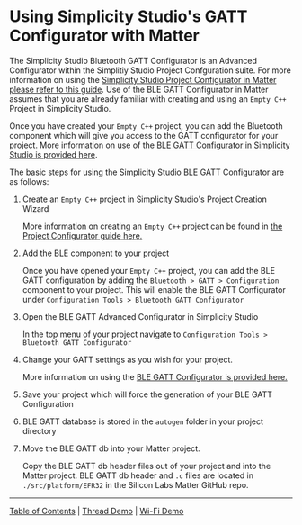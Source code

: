 # Using Simplicity Studio's GATT Configurator with Matter

The Simplicity Studio Bluetooth GATT Configurator is an Advanced Configurator
within the Simplitiy Studio Project Confguration suite. For more information on
using the
[Simplicity Studio Project Configurator in Matter please refer to this guide](./PINTOOL.md).
Use of the BLE GATT Configurator in Matter assumes that you are already familiar
with creating and using an `Empty C++` Project in Simplicity Studio.

Once you have created your `Empty C++` project, you can add the Bluetooth
component which will give you access to the GATT configurator for your project.
More information on use of the
[BLE GATT Configurator in Simplicity Studio is provided here](https://docs.silabs.com/simplicity-studio-5-users-guide/latest/ss-5-users-guide-developing-with-project-configurator/bluetooth-gatt-configurator).

The basic steps for using the Simplicity Studio BLE GATT Configurator are as
follows:

1. Create an `Empty C++` project in Simplicity Studio's Project Creation Wizard

    More information on creating an `Empty C++` project can be found in
    [the Project Configurator guide here.](./PINTOOL.md)

2. Add the BLE component to your project

    Once you have opened your `Empty C++` project, you can add the BLE GATT
    configuration by adding the `Bluetooth > GATT > Configuration` component to
    your project. This will enable the BLE GATT Configurator under
    `Configuration Tools > Bluetooth GATT Configurator`

3. Open the BLE GATT Advanced Configurator in Simplicity Studio

    In the top menu of your project navigate to
    `Configuration Tools > Bluetooth GATT Configurator`

4. Change your GATT settings as you wish for your project.

    More information on using the
    [BLE GATT Configurator is provided here.](https://docs.silabs.com/simplicity-studio-5-users-guide/latest/ss-5-users-guide-developing-with-project-configurator/bluetooth-gatt-configurator)

5. Save your project which will force the generation of your BLE GATT
   Configuration

6. BLE GATT database is stored in the `autogen` folder in your project directory

7. Move the BLE GATT db into your Matter project.

    Copy the BLE GATT db header files out of your project and into the Matter
    project. BLE GATT db header and `.c` files are located in
    `./src/platform/EFR32` in the Silicon Labs Matter GitHub repo.

---

[Table of Contents](../README.md) | [Thread Demo](../thread/DEMO_OVERVIEW.md) |
[Wi-Fi Demo](../wifi/DEMO_OVERVIEW.md)
